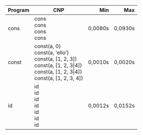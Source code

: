 Program | CNP | Min | Max
--- | --- | ---: | ---:
cons | cons<br/>cons<br/>cons<br/>cons | 0,0080s | 0,0930s
const | const(a, 0)<br/>const(a, 'ello')<br/>const(a, [1, 2, 3])<br/>const(a, [1, 2, 3\|4])<br/>const(a, [1, 2, 3\|4])<br/>const(a, [1, 2, 3, 4]) | 0,0010s | 0,0020s
id | id<br/>id<br/>id<br/>id<br/>id<br/>id<br/>id | 0,0012s | 0,0152s
